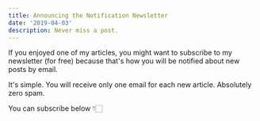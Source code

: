 ```yaml
---
title: Announcing the Notification Newsletter
date: '2019-04-03'
description: Never miss a post.
---
```


If you enjoyed one of my articles, you might want to subscribe to my newsletter (for free) because that's how you will be notified about new posts by email.

It's simple. You will receive only one email for each new article. Absolutely zero spam.

You can subscribe below 👇🏻
